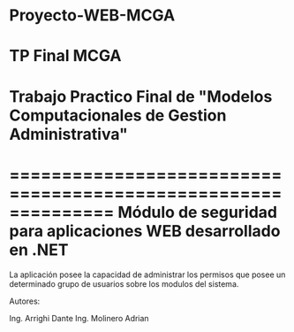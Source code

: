 # Proyecto-WEB-MCGA
TP Final MCGA
=============================================================================
Trabajo Practico Final de "Modelos Computacionales de Gestion Administrativa"
=============================================================================

==============================================================
Módulo de seguridad para aplicaciones WEB desarrollado en .NET 
==============================================================

La aplicación posee la capacidad de administrar los permisos que posee un determinado grupo de usuarios sobre los modulos del sistema.

Autores:

Ing. Arrighi Dante
Ing. Molinero Adrian

